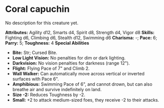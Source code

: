 # Coral capuchin

No description for this creature yet.

**Attributes:** Agility d12, Smarts d4, Spirit d8, Strength d4, Vigor
d8
**Skills:** Fighting d6, Climbing d6, Stealth d12, Swimming d6
**Charisma:** -; **Pace:** 6; **Parry:** 5; **Toughness:** 4
**Special Abilities**

- **Bite:** Str; Cursed Bite.
- **Low Light Vision:** No penalties for dim or dark lighting.
- **Darkvision:** No vision penalties for darkness (range 12").
- **Flight:** Flying Pace of 7" and Climb 2.
- **Wall Walker:** Can automatically move across vertical or inverted
surfaces with Pace 6".
- **Amphibious:** Swimming Pace of 6", and cannot drown, but can also
breathe air and survive indefinitely on land.
- **Size -2:** Reduces Toughness by -2.
- **Small:** +2 to attack medium-sized foes, they receive -2 to their
attacks.
